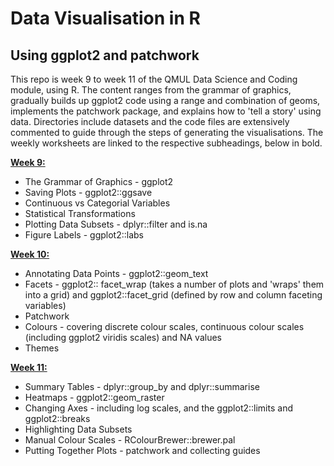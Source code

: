 # Data Visualisation in R
## Using ggplot2 and patchwork 
This repo is week 9 to week 11 of the QMUL Data Science and Coding module, using R. The content ranges from the grammar of graphics, gradually builds up ggplot2 code using a range and combination of geoms, implements the patchwork package, and explains how to 'tell a story' using data. Directories include datasets and the code files are extensively commented to guide through the steps of generating the visualisations. The weekly worksheets are linked to the respective subheadings, below in bold.


[**Week 9:**](https://096ad93a8da14d67bb7e8a2474ee3661.app.posit.cloud/file_show?path=%2Fcloud%2Fproject%2FWorkshop9_v2.html)
- The Grammar of Graphics - ggplot2
- Saving Plots - ggplot2::ggsave
- Continuous vs Categorial Variables
- Statistical Transformations
- Plotting Data Subsets - dplyr::filter and is.na
- Figure Labels - ggplot2::labs

[**Week 10:**](https://f8fcfde349fb496e84a835435bbc75e5.app.posit.cloud/file_show?path=%2Fcloud%2Fproject%2FWorkshop10.html)
- Annotating Data Points - ggplot2::geom_text
- Facets - ggplot2:: facet_wrap (takes a number of plots and 'wraps' them into a grid) and ggplot2::facet_grid (defined by row and column faceting variables)
- Patchwork
- Colours - covering discrete colour scales, continuous colour scales (including ggplot2 viridis scales) and NA values
- Themes

[**Week 11:**](https://ac0a9ddcae354d81a8cabd9d3b03f3e7.app.posit.cloud/file_show?path=%2Fcloud%2Fproject%2FWorkshop11.html)
- Summary Tables - dplyr::group_by and dplyr::summarise
- Heatmaps - ggplot2::geom_raster
- Changing Axes - including log scales, and the ggplot2::limits and ggplot2::breaks 
- Highlighting Data Subsets 
- Manual Colour Scales - RColourBrewer::brewer.pal
- Putting Together Plots - patchwork and collecting guides
